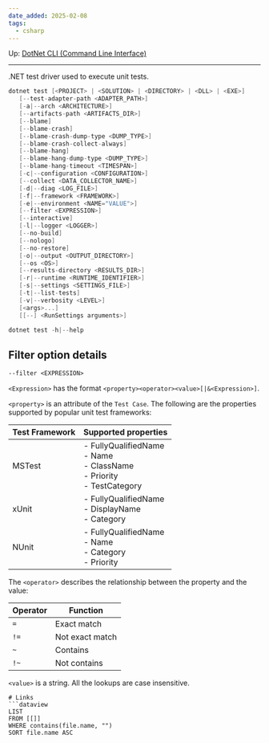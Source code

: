 ```yaml
---
date_added: 2025-02-08
tags:
  - csharp
---
```

Up: [DotNet CLI (Command Line Interface)](DotNet%20CLI%20(Command%20Line%20Interface).md)
___
 .NET test driver used to execute unit tests.
 ```cs
 dotnet test [<PROJECT> | <SOLUTION> | <DIRECTORY> | <DLL> | <EXE>]
    [--test-adapter-path <ADAPTER_PATH>]
    [-a|--arch <ARCHITECTURE>]
    [--artifacts-path <ARTIFACTS_DIR>]
    [--blame]
    [--blame-crash]
    [--blame-crash-dump-type <DUMP_TYPE>]
    [--blame-crash-collect-always]
    [--blame-hang]
    [--blame-hang-dump-type <DUMP_TYPE>]
    [--blame-hang-timeout <TIMESPAN>]
    [-c|--configuration <CONFIGURATION>]
    [--collect <DATA_COLLECTOR_NAME>]
    [-d|--diag <LOG_FILE>]
    [-f|--framework <FRAMEWORK>]
    [-e|--environment <NAME="VALUE">]
    [--filter <EXPRESSION>]
    [--interactive]
    [-l|--logger <LOGGER>]
    [--no-build]
    [--nologo]
    [--no-restore]
    [-o|--output <OUTPUT_DIRECTORY>]
    [--os <OS>]
    [--results-directory <RESULTS_DIR>]
    [-r|--runtime <RUNTIME_IDENTIFIER>]
    [-s|--settings <SETTINGS_FILE>]
    [-t|--list-tests]
    [-v|--verbosity <LEVEL>]
    [<args>...]
    [[--] <RunSettings arguments>]

dotnet test -h|--help
```

## Filter option details

`--filter <EXPRESSION>`

`<Expression>` has the format `<property><operator><value>[|&<Expression>]`.

`<property>` is an attribute of the `Test Case`. The following are the properties supported by popular unit test frameworks:

|Test Framework|Supported properties|
|---|---|
|MSTest|- FullyQualifiedName<br>- Name<br>- ClassName<br>- Priority<br>- TestCategory|
|xUnit|- FullyQualifiedName<br>- DisplayName<br>- Category|
|NUnit|- FullyQualifiedName<br>- Name<br>- Category<br>- Priority|

The `<operator>` describes the relationship between the property and the value:

|Operator|Function|
|---|---|
|`=`|Exact match|
|`!=`|Not exact match|
|`~`|Contains|
|`!~`|Not contains|

`<value>` is a string. All the lookups are case insensitive.


```
# Links
```dataview
LIST
FROM [[]]
WHERE contains(file.name, "")
SORT file.name ASC
```
